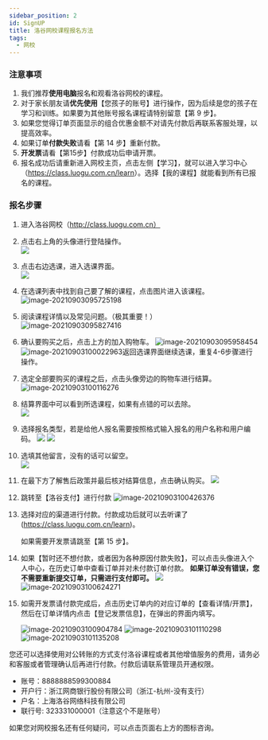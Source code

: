 ```yaml
---
sidebar_position: 2  
id: SignUP
title: 洛谷网校课程报名方法
tags:
  - 网校 
---
```

### 注意事项

1. 我们推荐**使用电脑**报名和观看洛谷网校的课程。
2. 对于家长朋友请**优先使用**【您孩子的账号】进行操作，因为后续是您的孩子在学习和训练。如果要为其他账号报名课程请特别留意【第 9 步】。
3. 如果您觉得订单页面显示的组合优惠金额不对请先付款后再联系客服处理，以提高效率。
4. 如果订单**付款失败**请看【第 14 步】重新付款。
5. **开发票**请看【第15步】付款成功后申请开票。
6. 报名成功后请重新进入网校主页，点击左侧【学习】，就可以进入学习中心（<https://class.luogu.com.cn/learn>）。选择【我的课程】就能看到所有已报名的课程。

### 报名步骤

1. 进入洛谷网校（http://class.luogu.com.cn）

2. 点击右上角的头像进行登陆操作。  
   ![](https://cdn.luogu.com.cn/upload/pic/46276.png)  

3. 点击右边选课，进入选课界面。  
   ![](https://cdn.luogu.com.cn/upload/pic/46280.png)  

4. 在选课列表中找到自己要了解的课程，点击图片进入该课程。  
   ![image-20210903095725198](http://ipic.luogu.com.cn/zsuo4.png)  

5. 阅读课程详情以及常见问题。（极其重要！）  
   ![image-20210903095827416](http://ipic.luogu.com.cn/j0nct.png)  

6. 确认要购买之后，点击上方的加入购物车。
   ![image-20210903095958454](http://ipic.luogu.com.cn/tzazn.png)  
   ![image-20210903100022963](http://ipic.luogu.com.cn/09x7z.png)返回选课界面继续选课，重复4-6步骤进行操作。

7. 选定全部要购买的课程之后，点击头像旁边的购物车进行结算。
   ![image-20210903100116276](http://ipic.luogu.com.cn/14h9u.png)

8. 结算界面中可以看到所选课程，如果有点错的可以去除。  
   ![](https://cdn.luogu.com.cn/upload/pic/46291.png)  

9. 选择报名类型，若是给他人报名需要按照格式输入报名的用户名称和用户编码。
   ![](https://cdn.luogu.com.cn/upload/pic/46295.png) 
   ![](https://cdn.luogu.com.cn/upload/pic/46294.png) 

10. 选填其他留言，没有的话可以留空。  
    ![](https://cdn.luogu.com.cn/upload/pic/46298.png) 

11. 在最下方了解售后政策并最后核对结算信息，点击确认购买。
    ![](https://cdn.luogu.com.cn/upload/pic/46299.png) 

12. 跳转至【洛谷支付】进行付款 
    ![image-20210903100426376](http://ipic.luogu.com.cn/kmkfu.png) 

13. 选择对应的渠道进行付款。付款成功后就可以去听课了 (<https://class.luogu.com.cn/learn>)。

    如果需要开发票请跳至【第 15 步】。

14. 如果【暂时还不想付款，或者因为各种原因付款失败】，可以点击头像进入个人中心，在历史订单中查看订单并对未付款订单付款。
    **如果订单没有错误，您不需要重新提交订单，只需进行支付即可。**
    ![](http://ipic.luogu.com.cn/axbt1.png)   
    ![image-20210903100624271](http://ipic.luogu.com.cn/vgqlc.png) 

15. 如需开发票请付款完成后，点击历史订单内的对应订单的【查看详情/开票】，然后在订单详情内点击【登记发票信息】，在弹出的界面内填写。

    ![image-20210903100904784](http://ipic.luogu.com.cn/badjp.png)
    ![image-20210903101110298](http://ipic.luogu.com.cn/a7duv.png)
    ![image-20210903101135208](http://ipic.luogu.com.cn/5od25.png)



您还可以选择使用对公转账的方式支付洛谷课程或者其他增值服务的费用，请务必和客服或者管理确认后再进行付款。付款后请联系管理员开通权限。

- 账号：8888888599300884   
- 开户行：浙江网商银行股份有限公司（浙江-杭州-没有支行）  
- 户名：上海洛谷网络科技有限公司  
- 联行号: 323331000001（注意这个不是账号）  

如果您对网校报名还有任何疑问，可以点击页面右上方的图标咨询。